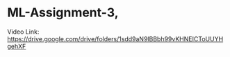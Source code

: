 # ML-Assignment-3, 
Video Link: https://drive.google.com/drive/folders/1sdd9aN9lBBbh99vKHNEICToUUYHgehXF
